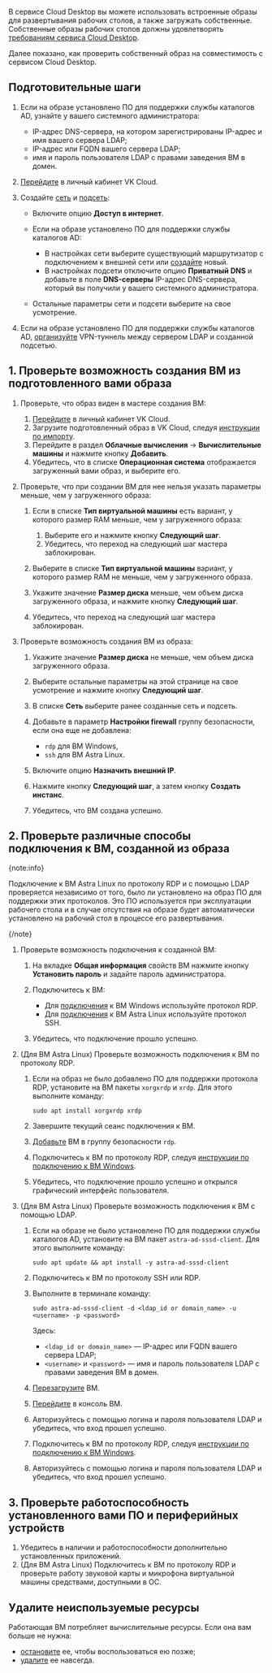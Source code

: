 В сервисе Cloud Desktop вы можете использовать встроенные образы для развертывания рабочих столов, а также загружать собственные. Собственные образы рабочих столов должны удовлетворять [требованиям сервиса Cloud Desktop](/ru/computing/cloud-desktops/concepts/desktop-image).

Далее показано, как проверить собственный образ на совместимость с сервисом Cloud Desktop.

## Подготовительные шаги

1. Если на образе установлено ПО для поддержки службы каталогов AD, узнайте у вашего системного администратора:

     - IP-адрес DNS-сервера, на котором зарегистрированы IP-адрес и имя вашего сервера LDAP;
     - IP-адрес или FQDN вашего сервера LDAP;
     - имя и пароль пользователя LDAP с правами заведения ВМ в домен.

1. [Перейдите](https://msk.cloud.vk.com/app) в личный кабинет VK Cloud.
1. Создайте [сеть](/ru/networks/vnet/instructions/net#sozdanie_seti) и [подсеть](/ru/networks/vnet/instructions/net#sozdanie_podseti):

     - Включите опцию **Доступ в интернет**.
     - Если на образе установлено ПО для поддержки службы каталогов AD:

         - В настройках сети выберите существующий маршрутизатор с подключением к внешней сети или [создайте](/ru/networks/vnet/instructions/router#dobavlenie_marshrutizatora) новый.
         - В настройках подсети отключите опцию **Приватный DNS** и добавьте в поле **DNS-серверы** IP-адрес DNS-сервера, который вы получили у вашего системного администратора.

     - Остальные параметры сети и подсети выберите на свое усмотрение.

1. Если на образе установлено ПО для поддержки службы каталогов AD, [организуйте](/ru/computing/cloud-desktops/how-to-guides/ipsec) VPN-туннель между сервером LDAP и созданной подсетью.

## 1. Проверьте возможность создания ВМ из подготовленного вами образа

1. Проверьте, что образ виден в мастере создания ВМ:

     1. [Перейдите](https://msk.cloud.vk.com/app) в личный кабинет VK Cloud.
     1. Загрузите подготовленный образ в VK Cloud, следуя [инструкции по импорту](/ru/computing/iaas/instructions/images/images-manage#import_obraza).
     1. Перейдите в раздел **Облачные вычисления** → **Вычислительные машины** и нажмите кнопку **Добавить**.
     1. Убедитесь, что в списке **Операционная система** отображается загруженный вами образ, и выберите его.

1. Проверьте, что при создании ВМ для нее нельзя указать параметры меньше, чем у загруженного образа:

     1. Если в списке **Тип виртуальной машины** есть вариант, у которого размер RAM меньше, чем у загруженного образа:

         1. Выберите его и нажмите кнопку **Следующий шаг**.
         1. Убедитесь, что переход на следующий шаг мастера заблокирован.

     1. Выберите в списке **Тип виртуальной машины** вариант, у которого размер RAM не меньше, чем у загруженного образа.
     1. Укажите значение **Размер диска** меньше, чем объем диска загруженного образа, и нажмите кнопку **Следующий шаг**.
     1. Убедитесь, что переход на следующий шаг мастера заблокирован.

1. Проверьте возможность создания ВМ из образа:

     1. Укажите значение **Размер диска** не меньше, чем объем диска загруженного образа.
     1. Выберите остальные параметры на этой странице на свое усмотрение и нажмите кнопку **Следующий шаг**.
     1. В списке **Сеть** выберите ранее созданные сеть и подсеть.
     1. Добавьте в параметр **Настройки firewall** группу безопасности, если она еще не добавлена:

        - `rdp` для ВМ Windows,
        - `ssh` для ВМ Astra Linux.

     1. Включите опцию **Назначить внешний IP**.
     1. Нажмите кнопку **Следующий шаг**, а затем кнопку **Создать инстанс**.
     1. Убедитесь, что ВМ создана успешно.

## 2. Проверьте различные способы подключения к ВМ, созданной из образа

{note:info}

Подключение к ВМ Astra Linux по протоколу RDP и с помощью LDAP проверяется независимо от того, было ли установлено на образ ПО для поддержки этих протоколов. Это ПО используется при эксплуатации рабочего стола и в случае отсутствия на образе будет автоматически установлено на рабочий стол в процессе его развертывания.

{/note}

1. Проверьте возможность подключения к созданной ВМ:

     1. На вкладке **Общая информация** свойств ВМ нажмите кнопку **Установить пароль** и задайте пароль администратора.
     1. Подключитесь к ВМ:

         - Для [подключения](/ru/computing/iaas/instructions/vm/vm-connect/vm-connect-win) к ВМ Windows используйте протокол RDP.
         - Для [подключения](/ru/computing/iaas/instructions/vm/vm-connect/vm-connect-nix) к ВМ Astra Linux используйте протокол SSH.

     1. Убедитесь, что подключение прошло успешно.

1. (Для ВМ Astra Linux) Проверьте возможность подключения к ВМ по протоколу RDP.

     1. Если на образ не было добавлено ПО для поддержки протокола RDP, установите на ВМ пакеты `xorgxrdp` и `xrdp`. Для этого выполните команду:

         ```shell
         sudo apt install xorgxrdp xrdp
         ```

     1. Завершите текущий сеанс подключения к ВМ.
     1. [Добавьте](/ru/networks/vnet/instructions/secgroups#naznachenie_gruppy_na_instans) ВМ в группу безопасности `rdp`.
     1. Подключитесь к ВМ по протоколу RDP, следуя [инструкции по подключению к ВМ Windows](/ru/computing/iaas/instructions/vm/vm-connect/vm-connect-win#3_podklyuchites_k_vm).
     1. Убедитесь, что подключение прошло успешно и открылся графический интерфейс пользователя.

1. (Для ВМ Astra Linux) Проверьте возможность подключения к ВМ с помощью LDAP.

     1. Если на образе не было установлено ПО для поддержки службы каталогов AD, установите на ВМ пакет `astra-ad-sssd-client`. Для этого выполните команду:

         ```shell
         sudo apt update && apt install -y astra-ad-sssd-client
         ```

     1. Подключитесь к ВМ по протоколу SSH или RDP.
     1. Выполните в терминале команду:

         ```shell
         sudo astra-ad-sssd-client -d <ldap_id or domain_name> -u <username> -p <password>
         ```

         Здесь:

           - `<ldap_id or domain_name>` — IP-адрес или FQDN вашего сервера LDAP;
           - `<username>` и `<password>` — имя и пароль пользователя LDAP с правами заведения ВМ в домен.

     1. [Перезагрузите](/ru/computing/iaas/instructions/vm/vm-manage#start_stop_restart_vm) ВМ.
     1. [Перейдите](/ru/computing/iaas/instructions/vm/vm-console#vnc_konsol) в консоль ВМ.
     1. Авторизуйтесь с помощью логина и пароля пользователя LDAP и убедитесь, что вход прошел успешно.
     1. Подключитесь к ВМ по протоколу RDP, следуя [инструкции по подключению к ВМ Windows](/ru/computing/iaas/instructions/vm/vm-connect/vm-connect-win#3_podklyuchites_k_vm).
     1. Авторизуйтесь с помощью логина и пароля пользователя LDAP и убедитесь, что вход прошел успешно.

## 3. Проверьте работоспособность установленного вами ПО и периферийных устройств

1. Убедитесь в наличии и работоспособности дополнительно установленных приложений.
1. (Для ВМ Astra Linux) Подключитесь к ВМ по протоколу RDP и проверьте работу звуковой карты и микрофона виртуальной машины средствами, доступными в ОС.

## Удалите неиспользуемые ресурсы

Работающая ВМ потребляет вычислительные ресурсы. Если она вам больше не нужна:

- [остановите](/ru/computing/iaas/instructions/vm/vm-manage#start_stop_restart_vm) ее, чтобы воспользоваться ею позже;
- [удалите](/ru/computing/iaas/instructions/vm/vm-manage#delete_vm) ее навсегда.

